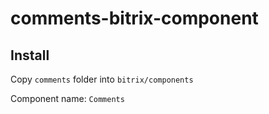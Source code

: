 # comments-bitrix-component

## Install
Copy ```comments``` folder into ```bitrix/components```

Component name: ```Comments```